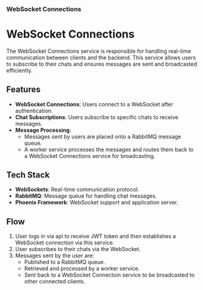 ### **WebSocket Connections**


# WebSocket Connections

The WebSocket Connections service is responsible for handling real-time communication between clients and the backend. This service allows users to subscribe to their chats and ensures messages are sent and broadcasted efficiently.

## Features

- **WebSocket Connections**: Users connect to a WebSocket after authentication.
- **Chat Subscriptions**: Users subscribe to specific chats to receive messages.
- **Message Processing**:
  - Messages sent by users are placed onto a RabbitMQ message queue.
  - A worker service processes the messages and routes them back to a WebSocket Connections service for broadcasting.

## Tech Stack

- **WebSockets**: Real-time communication protocol.
- **RabbitMQ**: Message queue for handling chat messages.
- **Phoenix Framework**: WebSocket support and application server.

## Flow

1. User logs in via api to receive JWT token and then establishes a WebSocket connection via this service.
2. User subscribes to their chats via the WebSocket.
3. Messages sent by the user are:
   - Published to a RabbitMQ queue.
   - Retrieved and processed by a worker service.
   - Sent back to a WebSocket Connectoin service to be broadcasted to other connected clients.